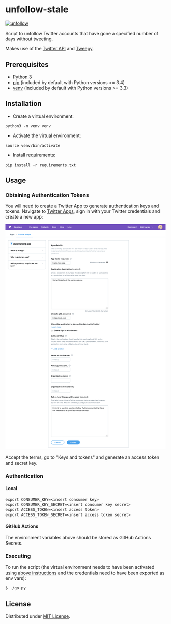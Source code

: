 # unfollow-stale

[![unfollow](https://github.com/blairnangle/unfollow-stale/actions/workflows/unfollow.yml/badge.svg)](https://github.com/blairnangle/unfollow-stale/actions/workflows/unfollow.yml)

Script to unfollow Twitter accounts that have gone a specified number of days without tweeting.

Makes use of the [Twitter API](https://developer.twitter.com/en/docs/api-reference-index) and 
[Tweepy](https://www.tweepy.org).

## Prerequisites

* [Python 3](https://www.python.org/downloads/)
* [pip](https://pypi.org/project/pip/) (included by default with Python versions >= 3.4)
* [venv](https://docs.python.org/3/library/venv.html) (included by default with Python versions >= 3.3)

## Installation

* Create a virtual environment:

```shell
python3 -m venv venv
```
* Activate the virtual environment:

```shell
source venv/bin/activate
```

* Install requirements:

```shell
pip install -r requirements.txt
```

## Usage

### Obtaining Authentication Tokens

You will need to create a Twitter App to generate authentication keys and tokens. Navigate to 
[Twitter Apps](https://developer.twitter.com/en/apps/create), sign in with your Twitter credentials and create a new 
app:

![Create Twitter App](create-twitter-app.png)

Accept the terms, go to "Keys and tokens" and generate an access token and secret key.

### Authentication

#### Local

```shell
export CONSUMER_KEY=<insert consumer key>
export CONSUMER_KEY_SECRET=<insert consumer key secret>
export ACCESS_TOKEN=<insert access token>
export ACCESS_TOKEN_SECRET=<insert access token secret>
```

#### GitHub Actions

The environment variables above should be stored as GitHub Actions Secrets.

### Executing

To run the script (the virtual environment needs to have been activated using [above instructions](#installation)
and the credentials need to have been exported as env vars):

```bash
$ ./go.py
```

## License

Distributed under [MIT License](./LICENSE).
